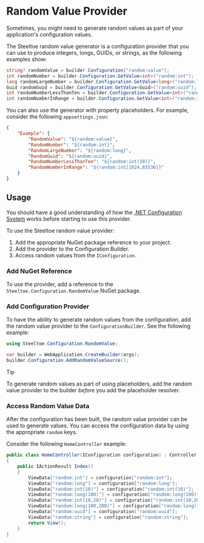 # Random Value Provider

Sometimes, you might need to generate random values as part of your application's configuration values.

The Steeltoe random value generator is a configuration provider that you can use to produce integers, longs, GUIDs, or strings, as the following examples show:

```csharp
string? randomValue = builder.Configuration["random:value"];
int randomNumber = builder.Configuration.GetValue<int>("random:int");
long randomLargeNumber = builder.Configuration.GetValue<long>("random:long");
Guid randomGuid = builder.Configuration.GetValue<Guid>("random:uuid");
int randomNumberLessThanTen = builder.Configuration.GetValue<int>("random:int(10)");
int randomNumberInRange = builder.Configuration.GetValue<int>("random:int[1024,65536]");
```

You can also use the generator with property placeholders. For example, consider the following `appsettings.json`:

```json
{
    "Example": {
        "RandomValue": "${random:value}",
        "RandomNumber": "${random:int}",
        "RandomLargeNumber": "${random:long}",
        "RandomGuid": "${random:uuid}",
        "RandomNumberLessThanTen": "${random:int(10)}",
        "RandomNumberInRange": "${random:int[1024,65536]}"
    }
}
```

## Usage

You should have a good understanding of how the [.NET Configuration System](https://learn.microsoft.com/aspnet/core/fundamentals/configuration) works before starting to use this provider.

To use the Steeltoe random value provider:

1. Add the appropriate NuGet package reference to your project.
1. Add the provider to the Configuration Builder.
1. Access random values from the `IConfiguration`.

### Add NuGet Reference

To use the provider, add a reference to the `Steeltoe.Configuration.RandomValue` NuGet package.

### Add Configuration Provider

To have the ability to generate random values from the configuration, add the random value provider to the `ConfigurationBuilder`. See the following example:

```csharp
using Steeltoe.Configuration.RandomValue;

var builder = WebApplication.CreateBuilder(args);
builder.Configuration.AddRandomValueSource();
```

> [!TIP]
> To generate random values as part of using placeholders, add the random value provider to the builder *before* you add the placeholder resolver.

### Access Random Value Data

After the configuration has been built, the random value provider can be used to generate values. You can access the configuration data by using the appropriate `random` keys.

Consider the following `HomeController` example:

```csharp
public class HomeController(IConfiguration configuration) : Controller
{
    public IActionResult Index()
    {
        ViewData["random:int"] = configuration["random:int"];
        ViewData["random:long"] = configuration["random:long"];
        ViewData["random:int(10)"] = configuration["random:int(10)"];
        ViewData["random:long(100)"] = configuration["random:long(100)"];
        ViewData["random:int(10,20)"] = configuration["random:int(10,20)"];
        ViewData["random:long(100,200)"] = configuration["random:long(100,200)"];
        ViewData["random:uuid"] = configuration["random:uuid"];
        ViewData["random:string"] = configuration["random:string"];
        return View();
    }
}
```
